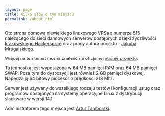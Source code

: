 ```yaml
---
layout: page
title: Kilka słów o tym miejscu
permalink: /about.html
---
```


Oto strona domowa niewielkiego linuxowego VPSa o numerze 515 należącego do sieci
darmowych serwerów dostępnych dzięki życzliwości 
[krakowskiego Hackerspace](https://www.facebook.com/HackerspaceKrakow/) 
oraz pracy autora projektu - [Jakuba Mrugalskiego](http://mrugalski.pl/).


Więcej na ten temat można znaleść na oficjalnej [stronie projektu](http://mikr.us/).


Ta jednostka jest wyposażona w 64 MB pamięci RAM oraz 64 MB pamięci SWAP.
Poza tym do dyspozycji jest również 2 GB pamięci dyskowej.
Napędza ją 64 bitowy procesor o prędkości 218 Mhz.


Serwer jest używany do wszelkiego rodzaju testów i konfiguracji usług oraz 
programów dostępnych na systemy operacyjne Linux z dystrybucji slackware 
w wersji 14.1.


Administratorem tego miejsca jest [Artur Tamborski](https://arturtamborski.pl).
